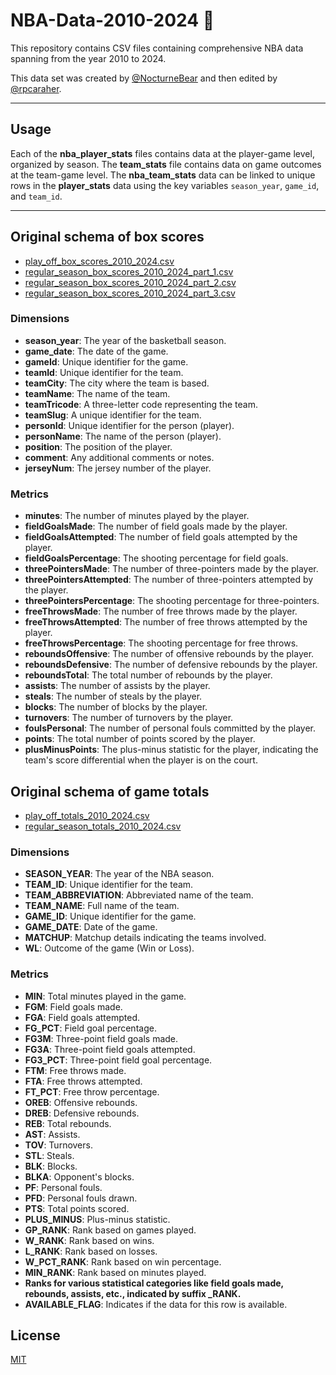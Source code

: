 # NBA-Data-2010-2024 🏀

This repository contains CSV files containing comprehensive NBA data spanning from the year 2010 to 2024.

This data set was created by [@NocturneBear](https://github.com/NocturneBear) and then edited by [@rpcaraher](https://github.com/rpcaraher).

---

## Usage

Each of the **nba_player_stats** files contains data at the player-game level, organized by season. The **team_stats** file contains data on game outcomes at the team-game level.
The **nba_team_stats** data can be linked to unique rows in the **player_stats** data using the key variables `season_year`, `game_id`, and `team_id`.

---

## Original schema of box scores 

- [play_off_box_scores_2010_2024.csv](https://github.com/NocturneBear/NBA-Data-2010-2024/blob/main/play_off_box_scores_2010_2024.csv)
- [regular_season_box_scores_2010_2024_part_1.csv](https://github.com/NocturneBear/NBA-Data-2010-2024/blob/main/regular_season_box_scores_2010_2024_part_1.csv)
- [regular_season_box_scores_2010_2024_part_2.csv](https://github.com/NocturneBear/NBA-Data-2010-2024/blob/main/regular_season_box_scores_2010_2024_part_2.csv)
- [regular_season_box_scores_2010_2024_part_3.csv](https://github.com/NocturneBear/NBA-Data-2010-2024/blob/main/regular_season_box_scores_2010_2024_part_3.csv)

### Dimensions

- **season_year**: The year of the basketball season.
- **game_date**: The date of the game.
- **gameId**: Unique identifier for the game.
- **teamId**: Unique identifier for the team.
- **teamCity**: The city where the team is based.
- **teamName**: The name of the team.
- **teamTricode**: A three-letter code representing the team.
- **teamSlug**: A unique identifier for the team.
- **personId**: Unique identifier for the person (player).
- **personName**: The name of the person (player).
- **position**: The position of the player.
- **comment**: Any additional comments or notes.
- **jerseyNum**: The jersey number of the player.

### Metrics

- **minutes**: The number of minutes played by the player.
- **fieldGoalsMade**: The number of field goals made by the player.
- **fieldGoalsAttempted**: The number of field goals attempted by the player.
- **fieldGoalsPercentage**: The shooting percentage for field goals.
- **threePointersMade**: The number of three-pointers made by the player.
- **threePointersAttempted**: The number of three-pointers attempted by the player.
- **threePointersPercentage**: The shooting percentage for three-pointers.
- **freeThrowsMade**: The number of free throws made by the player.
- **freeThrowsAttempted**: The number of free throws attempted by the player.
- **freeThrowsPercentage**: The shooting percentage for free throws.
- **reboundsOffensive**: The number of offensive rebounds by the player.
- **reboundsDefensive**: The number of defensive rebounds by the player.
- **reboundsTotal**: The total number of rebounds by the player.
- **assists**: The number of assists by the player.
- **steals**: The number of steals by the player.
- **blocks**: The number of blocks by the player.
- **turnovers**: The number of turnovers by the player.
- **foulsPersonal**: The number of personal fouls committed by the player.
- **points**: The total number of points scored by the player.
- **plusMinusPoints**: The plus-minus statistic for the player, indicating the team's score differential when the player is on the court.

## Original schema of game totals 

- [play_off_totals_2010_2024.csv](https://github.com/NocturneBear/NBA-Data-2010-2024/blob/main/play_off_totals_2010_2024.csv)
- [regular_season_totals_2010_2024.csv](https://github.com/NocturneBear/NBA-Data-2010-2024/blob/main/regular_season_totals_2010_2024.csv)

### Dimensions

- **SEASON_YEAR**: The year of the NBA season.
- **TEAM_ID**: Unique identifier for the team.
- **TEAM_ABBREVIATION**: Abbreviated name of the team.
- **TEAM_NAME**: Full name of the team.
- **GAME_ID**: Unique identifier for the game.
- **GAME_DATE**: Date of the game.
- **MATCHUP**: Matchup details indicating the teams involved.
- **WL**: Outcome of the game (Win or Loss).

### Metrics

- **MIN**: Total minutes played in the game.
- **FGM**: Field goals made.
- **FGA**: Field goals attempted.
- **FG_PCT**: Field goal percentage.
- **FG3M**: Three-point field goals made.
- **FG3A**: Three-point field goals attempted.
- **FG3_PCT**: Three-point field goal percentage.
- **FTM**: Free throws made.
- **FTA**: Free throws attempted.
- **FT_PCT**: Free throw percentage.
- **OREB**: Offensive rebounds.
- **DREB**: Defensive rebounds.
- **REB**: Total rebounds.
- **AST**: Assists.
- **TOV**: Turnovers.
- **STL**: Steals.
- **BLK**: Blocks.
- **BLKA**: Opponent's blocks.
- **PF**: Personal fouls.
- **PFD**: Personal fouls drawn.
- **PTS**: Total points scored.
- **PLUS_MINUS**: Plus-minus statistic.
- **GP_RANK**: Rank based on games played.
- **W_RANK**: Rank based on wins.
- **L_RANK**: Rank based on losses.
- **W_PCT_RANK**: Rank based on win percentage.
- **MIN_RANK**: Rank based on minutes played.
- **Ranks for various statistical categories like field goals made, rebounds, assists, etc., indicated by suffix _RANK.**
- **AVAILABLE_FLAG**: Indicates if the data for this row is available.

## License

[MIT](https://github.com/NocturneBear/NBA-Data-2010-2024/blob/main/LICENSE)
